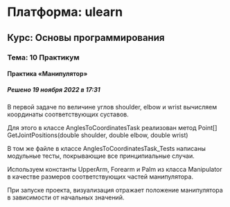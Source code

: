 # Платформа: ulearn
## Курс: Основы программирования
### Тема: 10 Практикум
#### Практика «Манипулятор»
##### Решено 19 ноября 2022 в 17:31

В первой задаче по величине углов shoulder, elbow и wrist вычисляем координаты соответствующих суставов.

Для этого в классе AnglesToCoordinatesTask реализован метод Point[] GetJointPositions(double shoulder, double elbow, double wrist)

В том же файле в классе AnglesToCoordinatesTask_Tests написаны модульные тесты, покрывающие все принципиальные случаи.

Используем константы UpperArm, Forearm и Palm из класса Manipulator в качестве размеров соответствующих частей манипулятора.

При запуске проекта, визуализация отражает положение манипулятора в зависимости от начальных значений.